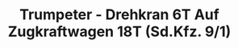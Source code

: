 ---
layout: product
title: "Trumpeter - Drehkran 6T Auf Zugkraftwagen 18T (Sd.Kfz. 9/1)"
price: "TBA" 
desc: "N/A"
img_path: "/assets/img/TRU07251.jpg"
brand: "N/A"
available: false
special_offer: false
new: false
soon: false
cat: "010000"
subcat: "013400"
subsubcat: "0N/A"
sifra: "TRU07251"
---